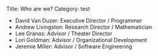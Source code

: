 Title: Who are we?
Category: test

* David Van Duzer: Executive Director / Programmer
* Andrew Livingston: Research Director / Mathematician
* Lee Granas: Advisor / Theater Director
* Lori Goldman: Advisor / Organizational Development
* Jeremie Miller: Advisor / Software Engineering

